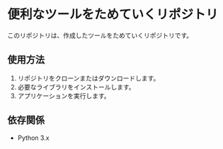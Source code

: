 # 便利なツールをためていくリポジトリ

このリポジトリは、作成したツールをためていくリポジトリです。

## 使用方法

1. リポジトリをクローンまたはダウンロードします。
2. 必要なライブラリをインストールします。
3. アプリケーションを実行します。

## 依存関係

- Python 3.x
